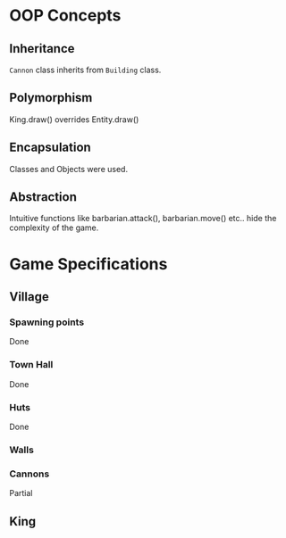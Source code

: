 # OOP Concepts

## Inheritance
`Cannon` class inherits from `Building` class.

## Polymorphism
King.draw() overrides Entity.draw()

## Encapsulation
Classes and Objects were used.

## Abstraction
Intuitive functions like barbarian.attack(), barbarian.move() etc.. hide the complexity of the game.

# Game Specifications

## Village

### Spawning points
Done

### Town Hall
Done

### Huts
Done

### Walls

### Cannons
Partial

## King

